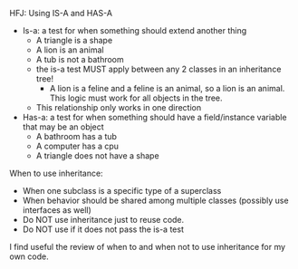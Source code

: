 HFJ: Using IS-A and HAS-A

- Is-a: a test for when something should extend another thing
	- A triangle is a shape
	- A lion is an animal
	- A tub is not a bathroom
	- the is-a test MUST apply between any 2 classes in an inheritance tree!
		- A lion is a feline and a feline is an animal, so a lion is an animal. This logic must work for all objects in the tree.
	- This relationship only works in one direction
- Has-a: a test for when something should have a field/instance variable that may be an object
	- A bathroom has a tub
	- A computer has a cpu
	- A triangle does not have a shape

When to use inheritance:
- When one subclass is a specific type of a superclass
- When behavior should be shared among multiple classes (possibly use interfaces as well)
- Do NOT use inheritance just to reuse code.
- Do NOT use if it does not pass the is-a test

I find useful the review of when to and when not to use inheritance for my own code.